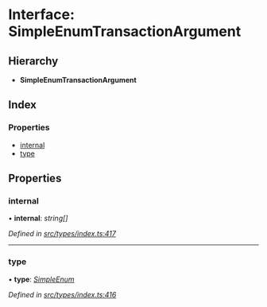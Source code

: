 # Interface: SimpleEnumTransactionArgument

## Hierarchy

* **SimpleEnumTransactionArgument**

## Index

### Properties

* [internal](_src_types_index_.simpleenumtransactionargument.md#internal)
* [type](_src_types_index_.simpleenumtransactionargument.md#type)

## Properties

###  internal

• **internal**: *string[]*

*Defined in [src/types/index.ts:417](https://github.com/PolymathNetwork/polymesh-sdk/blob/6f0a424/src/types/index.ts#L417)*

___

###  type

• **type**: *[SimpleEnum](../enums/_src_types_index_.transactionargumenttype.md#simpleenum)*

*Defined in [src/types/index.ts:416](https://github.com/PolymathNetwork/polymesh-sdk/blob/6f0a424/src/types/index.ts#L416)*
